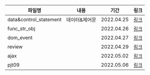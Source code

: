 | 파일명                 | 내용          | 기간       | 링크                                         |
| ---------------------- | ------------- | ---------- | -------------------------------------------- |
| data&control_statement | 데이터&제어문 | 2022.04.25 | [링크](./data&control_statement_22-04-25.md) |
| func_str_obj           |               | 2022.04.26 | [링크](./func_str_obj_22-04-26.md)           |
| dom_event              |               | 2022.04.27 | [링크](./dom_event_22-04-27.md)              |
| review                 |               | 2022.04.29 | [링크](review_22-04-29.md)                   |
| ajax                   |               | 2022.05.02 | [링크](ajax_22-05-02.md)                     |
| pjt09                  |               | 2022.05.06 | [링크](./pjt09_22-05-06.md)                  |


